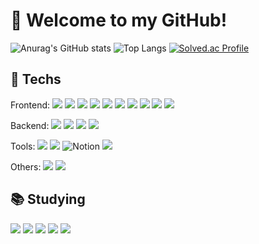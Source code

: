 # 👋 Welcome to my GitHub!

![Anurag's GitHub stats](https://github-readme-stats-sand-six-91.vercel.app/api?username=combikms&show_icons=true&count_private=true&line_height=24&theme=dracula&hide=stars)
![Top Langs](https://github-readme-stats-sand-six-91.vercel.app/api/top-langs/?username=combikms&layout=compact&theme=dracula)
[![Solved.ac Profile](http://mazassumnida.wtf/api/v2/generate_badge?boj=kangcombi)](https://solved.ac/kangcombi/)

## 🔨 Techs
Frontend: <span><img src="https://img.shields.io/badge/HTML5-E34F26?style=flat-square&amp;logo=html5&amp;logoColor=white"></span>
<span><img src="https://img.shields.io/badge/CSS3-1572B6?style=flat-square&amp;logo=css3&amp;logoColor=white"></span>
<span><img src="https://img.shields.io/badge/JavaScript-F7DF1E?style=flat-square&amp;logo=javascript&amp;logoColor=black"></span>
<span><img src="https://img.shields.io/badge/Typescript-3178C6?style=flat-square&amp;logo=Typescript&amp;logoColor=white"></span>
<span><img src="https://img.shields.io/badge/jQuery-0769AD?style=flat-square&amp;logo=jQuery&amp;logoColor=white"></span>
<span><img src="https://img.shields.io/badge/Bootstrap-7952B3?style=flat-square&amp;logo=bootstrap&amp;logoColor=white"></span>
<span><img src="https://img.shields.io/badge/Sass-CC6699?style=flat-square&amp;logo=Sass&amp;logoColor=white"></span>
<span><img src="https://img.shields.io/badge/React-61DAFB?style=flat-square&amp;logo=React&amp;logoColor=black"></span>
<span><img src="https://img.shields.io/badge/Redux-764abc?style=flat&logo=redux&logoColor=white"/></span>
<span><img src="https://img.shields.io/badge/React Query-FF4154?style=flat&logo=react-query&logoColor=white"/></span>

Backend: <span><img src="https://img.shields.io/badge/Express-000000?style=flat-square&amp;logo=Express&amp;logoColor=white"></span>
<span><img src="https://img.shields.io/badge/MongoDB-47A248?style=flat-square&amp;logo=MongoDB&amp;logoColor=white"></span>
<span><img src="https://img.shields.io/badge/MySQL-4479A1?style=flat-square&amp;logo=MySQL&amp;logoColor=white"></span>
<span><img src="https://img.shields.io/badge/Spring-6DB33F?style=flat-square&amp;logo=Spring&amp;logoColor=white"></span>

Tools: <span><img src="https://img.shields.io/badge/Git-F05032?style=flat-square&amp;logo=git&amp;logoColor=white"></span>
<span><img src="https://img.shields.io/badge/GitHub-181717?style=flat-square&amp;logo=GitHub&amp;logoColor=white"></span>
<span><img alt="Notion" src="https://img.shields.io/badge/Notion-%23FFFFFF.svg?style=flat-square&logo=notion&logoColor=black"></span>
<span><img src="https://img.shields.io/badge/Discord-5865F2?style=flat-square&logo=discord&logoColor=white"/></span>

Others: <span><img src="https://img.shields.io/badge/Python-3776AB?style=flat-square&amp;logo=Python&amp;logoColor=white"></span>
<span><img src="https://img.shields.io/badge/C++-00599C?style=flat-square&amp;logo=C%2B%2B&amp;logoColor=white"></span>

## 📚 Studying
<span><img src="https://img.shields.io/badge/Flutter-02569B?style=flat-square&amp;logo=flutter&amp;logoColor=white"></span>
<span><img src="https://img.shields.io/badge/Figma-F24E1E?style=flat-square&logo=figma&logoColor=white"/></span>
<span><img src="https://img.shields.io/badge/Kotlin-7F52FF?style=flat-square&logo=Kotlin&logoColor=white"></span>
<span><img src="https://img.shields.io/badge/Android-3DDC84?style=flat-square&logo=Android&logoColor=white"></span>
<span><img src="https://img.shields.io/badge/Firebase-FFCA28?style=flat-square&amp;logo=firebase&amp;logoColor=black"></span>
